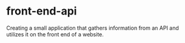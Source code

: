 # front-end-api
Creating a small application that gathers information from an API and utilizes it on the front end of a website.
